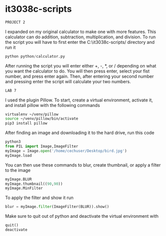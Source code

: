 # it3038c-scripts
```bash
PROJECT 2
```
I expanded on my original calculator to make one with more features. This calculator can do addition, subtraction, multiplication, and division. 
To run the script you will have to first enter the C:\it3038c-scripts/ directory and run it
```python
python python/calculator.py
```
After running the script you will enter either +, -, *, or / depending on what you want the calculator to do. You will then press enter, select your fist number, 
and press enter again. Then, after entering your second number and pressing enter the script will calculate your two numbers.


```bash 
LAB 7
```
I used the plugin Pillow. To start, create a virtual environment, activate it, and install pillow with the following commands
```bash
virtualenv ~/venv/pillow
source ~/venv/pillow/bin/activate
pip3 install pillow
```
After finding an image and downloading it to the hard drive, run this code 
```python
python3
from PIL import Image,ImageFilter
myImage = Image.open('/home/cechuser/Desktop/bird.jpg')
myImage.load
```
You can then use these commands to blur, create thumbnail, or apply a filter to the image
```python
myImage.BLUR
myImage.thumbnail((90,90))
myImage.MinFilter
```
To apply the filter and show it run
```python
blur = myImage.filter(ImageFilter(BLUR)).show()
```
Make sure to quit out of python and deactivate the virtual environment with
```python
quit()
deactivate
```
